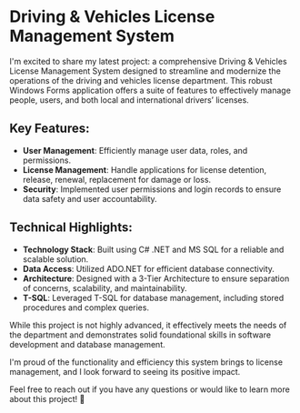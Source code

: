 # Driving & Vehicles License Management System

I'm excited to share my latest project: a comprehensive Driving & Vehicles License Management System designed to streamline and modernize the operations of the driving and vehicles license department. This robust Windows Forms application offers a suite of features to effectively manage people, users, and both local and international drivers’ licenses.

## Key Features:
- **User Management**: Efficiently manage user data, roles, and permissions.
- **License Management**: Handle applications for license detention, release, renewal, replacement for damage or loss.
- **Security**: Implemented user permissions and login records to ensure data safety and user accountability.

## Technical Highlights:
- **Technology Stack**: Built using C# .NET and MS SQL for a reliable and scalable solution.
- **Data Access**: Utilized ADO.NET for efficient database connectivity.
- **Architecture**: Designed with a 3-Tier Architecture to ensure separation of concerns, scalability, and maintainability.
- **T-SQL**: Leveraged T-SQL for database management, including stored procedures and complex queries.

While this project is not highly advanced, it effectively meets the needs of the department and demonstrates solid foundational skills in software development and database management.

I'm proud of the functionality and efficiency this system brings to license management, and I look forward to seeing its positive impact.

Feel free to reach out if you have any questions or would like to learn more about this project! 🚀
